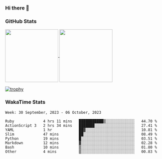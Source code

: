 ### Hi there 👋

### GitHub Stats

<a href="https://github.com/anuraghazra/github-readme-stats">
  <img align="center" height="170px" src="https://github-readme-stats.vercel.app/api/top-langs/?username=tksfjt1024&layout=compact&count_private=true&show_icons=true&show_icons=true&theme=graywhite" />
</a>
<a href="https://github.com/anuraghazra/github-readme-stats">
  <img align="center" height="170px" src="https://github-readme-stats.vercel.app/api?username=tksfjt1024&count_private=true&show_icons=true&show_icons=true&theme=graywhite" />
</a>

[![trophy](https://github-profile-trophy.vercel.app/?username=tksfjt1024)](https://github.com/ryo-ma/github-profile-trophy)

### WakaTime Stats

<!--START_SECTION:waka-->
```text
Week: 30 September, 2023 - 06 October, 2023

Ruby             4 hrs 11 mins   ███████████▒░░░░░░░░░░░░░   44.70 % 
ActionScript 3   2 hrs 34 mins   ███████░░░░░░░░░░░░░░░░░░   27.41 % 
YAML             1 hr            ██▓░░░░░░░░░░░░░░░░░░░░░░   10.81 % 
Slim             47 mins         ██░░░░░░░░░░░░░░░░░░░░░░░   08.49 % 
Python           19 mins         █░░░░░░░░░░░░░░░░░░░░░░░░   03.51 % 
Markdown         12 mins         ▓░░░░░░░░░░░░░░░░░░░░░░░░   02.28 % 
Bash             10 mins         ▒░░░░░░░░░░░░░░░░░░░░░░░░   01.80 % 
Other            4 mins          ▒░░░░░░░░░░░░░░░░░░░░░░░░   00.83 % 
```
<!--END_SECTION:waka-->
